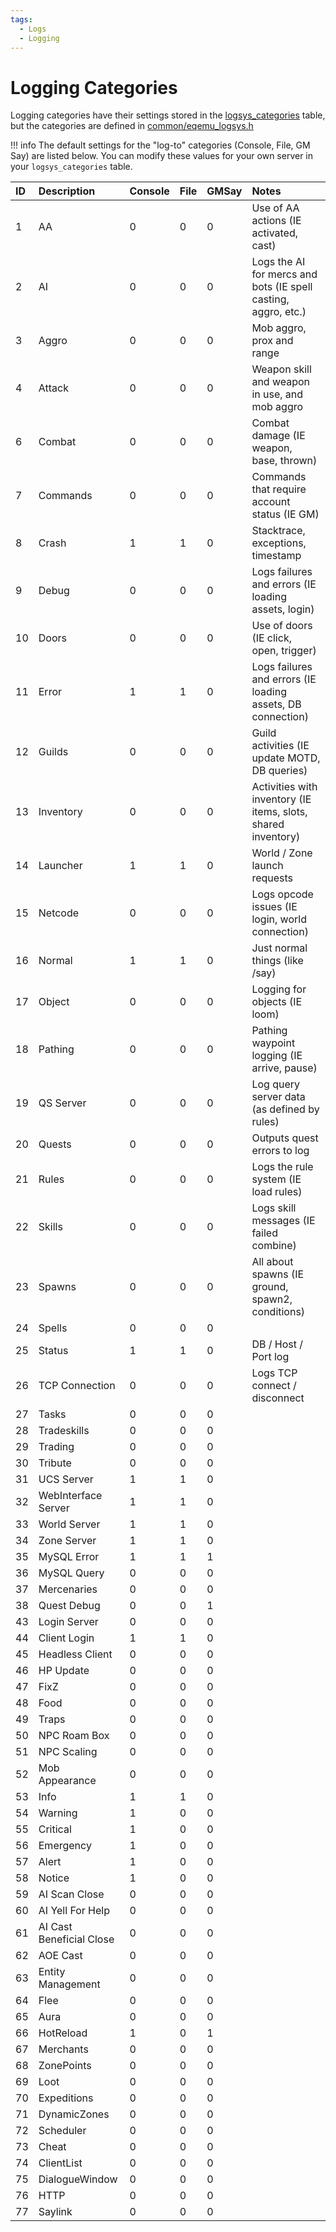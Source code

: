```yaml
---
tags:
  - Logs
  - Logging
---
```



# Logging Categories

Logging categories have their settings stored in the [logsys_categories](https://docs.eqemu.io/schema/admin/logsys_categories/) table, but the categories are defined in [common/eqemu_logsys.h](https://github.com/EQEmu/Server/blob/master/common/eqemu_logsys.h)

!!! info
      The default settings for the "log-to" categories (Console, File, GM Say) are listed below.  You can modify these values for your own server in your `logsys_categories` table.

| ID | Description | Console | File | GMSay | Notes |
| :--- | :--- | :--- | :--- | :--- | :--- |
| 1 | AA | 0 | 0 | 0 | Use of AA actions (IE activated, cast) |
| 2 | AI | 0 | 0 | 0 | Logs the AI for mercs and bots (IE spell casting, aggro, etc.) |
| 3 | Aggro | 0 | 0 | 0 | Mob aggro, prox and range |
| 4 | Attack | 0 | 0 | 0 | Weapon skill and weapon in use, and mob aggro |
| 6 | Combat | 0 | 0 | 0 | Combat damage (IE weapon, base, thrown) |
| 7 | Commands | 0 | 0 | 0 | Commands that require account status (IE GM) |
| 8 | Crash | 1 | 1 | 0 | Stacktrace, exceptions, timestamp |
| 9 | Debug | 0 | 0 | 0 | Logs failures and errors (IE loading assets, login) |
| 10 | Doors | 0 | 0 | 0 | Use of doors (IE click, open, trigger) |
| 11 | Error | 1 | 1 | 0 | Logs failures and errors (IE loading assets, DB connection) |
| 12 | Guilds | 0 | 0 | 0 | Guild activities (IE update MOTD, DB queries) |
| 13 | Inventory | 0 | 0 | 0 | Activities with inventory (IE items, slots, shared inventory) |
| 14 | Launcher | 1 | 1 | 0 | World / Zone launch requests |
| 15 | Netcode | 0 | 0 | 0 | Logs opcode issues (IE login, world connection) |
| 16 | Normal | 1 | 1 | 0 | Just normal things (like /say) |
| 17 | Object | 0 | 0 | 0 | Logging for objects (IE loom) |
| 18 | Pathing | 0 | 0 | 0 | Pathing waypoint logging (IE arrive, pause) |
| 19 | QS Server | 0 | 0 | 0 | Log query server data (as defined by rules) |
| 20 | Quests | 0 | 0 | 0 | Outputs quest errors to log |
| 21 | Rules | 0 | 0 | 0 | Logs the rule system (IE load rules) |
| 22 | Skills | 0 | 0 | 0 | Logs skill messages (IE failed combine) |
| 23 | Spawns | 0 | 0 | 0 | All about spawns (IE ground, spawn2, conditions) |
| 24 | Spells | 0 | 0 | 0 |  |
| 25 | Status | 1 | 1 | 0 | DB / Host / Port log |
| 26 | TCP Connection | 0 | 0 | 0 | Logs TCP connect / disconnect |
| 27 | Tasks | 0 | 0 | 0 |  |
| 28 | Tradeskills | 0 | 0 | 0 |  |
| 29 | Trading | 0 | 0 | 0 |  |
| 30 | Tribute | 0 | 0 | 0 |  |
| 31 | UCS Server | 1 | 1 | 0 |  |
| 32 | WebInterface Server | 1 | 1 | 0 |  |
| 33 | World Server | 1 | 1 | 0 |  |
| 34 | Zone Server | 1 | 1 | 0 |  |
| 35 | MySQL Error | 1 | 1 | 1 |  |
| 36 | MySQL Query | 0 | 0 | 0 |  |
| 37 | Mercenaries | 0 | 0 | 0 |  |
| 38 | Quest Debug | 0 | 0 | 1 |  |
| 43 | Login Server | 0 | 0 | 0 |  |
| 44 | Client Login | 1 | 1 | 0 |  |
| 45 | Headless Client | 0 | 0 | 0 |  |
| 46 | HP Update | 0 | 0 | 0 |  |
| 47 | FixZ | 0 | 0 | 0 |  |
| 48 | Food | 0 | 0 | 0 |  |
| 49 | Traps | 0 | 0 | 0 |  |
| 50 | NPC Roam Box | 0 | 0 | 0 |  |
| 51 | NPC Scaling | 0 | 0 | 0 |  |
| 52 | Mob Appearance | 0 | 0 | 0 |  |
| 53 | Info | 1 | 1 | 0 |  |
| 54 | Warning | 1 | 0 | 0 |  |
| 55 | Critical | 1 | 0 | 0 |  |
| 56 | Emergency | 1 | 0 | 0 |  |
| 57 | Alert | 1 | 0 | 0 |  |
| 58 | Notice | 1 | 0 | 0 |  |
| 59 | AI Scan Close | 0 | 0 | 0 |  |
| 60 | AI Yell For Help | 0 | 0 | 0 |  |
| 61 | AI Cast Beneficial Close | 0 | 0 | 0 |  |
| 62 | AOE Cast | 0 | 0 | 0 |  |
| 63 | Entity Management | 0 | 0 | 0 |  |
| 64 | Flee | 0 | 0 | 0 |  |
| 65 | Aura | 0 | 0 | 0 |  |
| 66 | HotReload | 1 | 0 | 1 |  |
| 67 | Merchants | 0 | 0 | 0 | |
| 68 | ZonePoints | 0 | 0 | 0 | |
| 69 | Loot | 0 | 0 | 0 | |
| 70 | Expeditions | 0 | 0 | 0 | |
| 71 | DynamicZones | 0 | 0 | 0 | |
| 72 | Scheduler | 0 | 0 | 0 | |
| 73 | Cheat | 0 | 0 | 0 | |
| 74 | ClientList | 0 | 0 | 0 | |
| 75 | DialogueWindow | 0 | 0 | 0 | |
| 76 | HTTP | 0 | 0 | 0 | |
| 77 | Saylink | 0 | 0 | 0 | |
